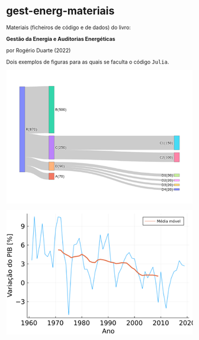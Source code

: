 # gest-energ-materiais
Materiais (ficheiros de código e de dados) do livro:

**Gestão da Energia e Auditorias Energéticas**

por Rogério Duarte (2022)

Dois exemplos de figuras para as quais se faculta o código <tt>Julia</tt>.

![alt text](/figuras/fig6sankey.png?raw=true)


![alt text](/figuras/fig2varPIB.png?raw=true)
